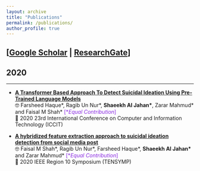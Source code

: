 ```yaml
---
layout: archive
title: "Publications"
permalink: /publications/
author_profile: true
---
```


 

 [[**Google Scholar**]( https://scholar.google.com/citations?user=fONhn9EAAAAJ&hl=en)  \| [**ResearchGate**](https://www.researchgate.net/profile/Shaeekh-Jahan)]
 --------
 ## 2020
 --------
 * [**A Transformer Based Approach To Detect Suicidal Ideation Using Pre-Trained Language Models**](https://ieeexplore.ieee.org/document/9392692)<br/>
🤓 Farsheed Haque\*, Ragib Un Nur\*, **Shaeekh Al Jahan\***, Zarar Mahmud\* and Faisal M Shah\* <span style ="color:BlueViolet"> [\**Equal Contribution*]</span> <br/>
📰 2020 23rd International Conference on Computer and Information Technology (ICCIT)<br/> 

* [**A hybridized feature extraction approach to suicidal ideation detection from social media post**](https://ieeexplore.ieee.org/document/9230733)<br/>
🤓 Faisal M Shah\*, Ragib Un Nur\*, Farsheed Haque\*,  **Shaeekh Al Jahan\*** and Zarar Mahmud\*  <span style ="color:BlueViolet"> [\**Equal Contribution*]</span> <br/>
📰 2020 IEEE Region 10 Symposium (TENSYMP) <br/> 
